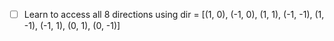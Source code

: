 - [ ] Learn to access all 8 directions using dir = [(1, 0), (-1, 0), (1, 1), (-1, -1), (1, -1), (-1, 1), (0, 1), (0, -1)]
